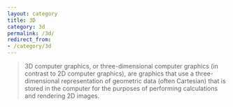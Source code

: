 ```yaml
---
layout: category
title: 3D
category: 3d
permalink: /3d/
redirect_from:
- /category/3d
---
```

> 3D computer graphics, or three-dimensional computer graphics (in contrast to 2D computer graphics), are graphics that use a three-dimensional representation of geometric data (often Cartesian) that is stored in the computer for the purposes of performing calculations and rendering 2D images.
